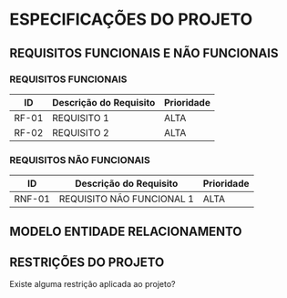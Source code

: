 # ESPECIFICAÇÕES DO PROJETO

## REQUISITOS FUNCIONAIS E NÃO FUNCIONAIS

### REQUISITOS FUNCIONAIS

|ID    | Descrição do Requisito  | Prioridade |
|------|-----------------------------------------|----|
|RF-01| REQUISITO 1| ALTA | 
|RF-02| REQUISITO 2 | ALTA |

### REQUISITOS NÃO FUNCIONAIS

|ID    | Descrição do Requisito  | Prioridade |
|------|-----------------------------------------|----|
|RNF-01| REQUISITO NÃO FUNCIONAL 1 | ALTA | 

## MODELO ENTIDADE RELACIONAMENTO

## RESTRIÇÕES DO PROJETO

Existe alguma restrição aplicada ao projeto?
